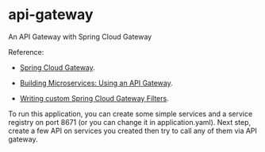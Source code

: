 # api-gateway
An API Gateway with Spring Cloud Gateway

Reference: 
- [Spring Cloud Gateway](https://cloud.spring.io/spring-cloud-gateway/reference/html/).

- [Building Microservices: Using an API Gateway](https://www.nginx.com/blog/building-microservices-using-an-api-gateway/).

- [Writing custom Spring Cloud Gateway Filters](https://www.baeldung.com/spring-cloud-custom-gateway-filters).

To run this application, you can create some simple services and a service registry on port 8671 (or you can change it in application.yaml).
Next step, create a few API on services you created then try to call any of them via API gateway.

